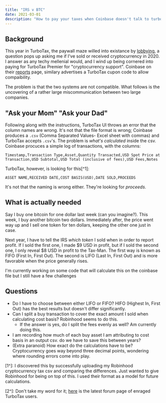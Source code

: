 ```yaml
---
title: "IRS v BTC"
date: 2021-03-01
description: "How to pay your taxes when Coinbase doesn't talk to turbotax"
---
```



## Background
This year in TurboTax, the paywall maze willed into existance by [lobbying](https://gimletmedia.com/shows/reply-all/6nhgol), a question pops up asking me if I've sold or received cryptocurrency in 2020. I answer as any techy mellenial would, and I wind up being cornered into paying for TurboTax Premier for "cryptocurrency support". Coinbase on their [reports](https://www.coinbase.com/reports) page, similary advertises a TurboTax cupon code to allow compaibility.

The problem is that the two systems are not compatible. What follows is the uncovering of a rather large miscommunication between two large companies.

## "Ask your Mom" "Ask your Dad"
Following along with the instructions, TurboTax UI throws an error that the column names are wrong. It's not that the file format is wrong; Coinbase produces a `.csv` (Comma Separated Values- Excel sheet with commas) and TurboTax accepts `.csv`'s. The problem is _what's calculated_ inside the csv.
Coinbase procuces a simple log of transactions, with the columns: 

    Timestamp,Transaction Type,Asset,Quantity Transacted,USD Spot Price at Transaction,USD Subtotal,USD Total (inclusive of fees),USD Fees,Notes
TurboTax, however, is looking for this[^1]:

    ASSET NAME,RECEIVED DATE,COST BASIS(USD),DATE SOLD,PROCEEDS

It's not that the naming is wrong either. They're looking for _proceeds_.

## What is actually needed
Say I buy one bitcoin for one dollar last week (can you imagine?). This week, I buy another bitcoin two dollars. Immediately after, the price went way up and I sell one token for ten dollars, keeping the other one just in case.

Next year, I have to tell the IRS _which token_ I sold when in order to report profit. If I sold the first one, I made $9 USD in profit, but if I sold the second one, I only reveal $8 USD in profit to the Tax-Man. The first way is known as FIFO (First In, First Out). The second is LIFO (Last In, First Out) and is more favorable when the price generally rises.

I'm currently working on some code that will calculate this on the coinbase file but I still have a few challenges

## Questions
- Do I have to choose between either LIFO or FIFO? HIFO (Highest In, First Out) has the best results but doesn't differ significantly.
- Can I split a buy transaction to cover the exact amount I sold when calculating cost basis? Robinhood seems to do this.
  - If the answer is yes, do I split the fees evenly as well? Am currently doing this.
- I am recording how much of each buy asset I am attributing to cost basis in an output csv. do we have to save this between years?
- (Extra paranoid) How exact do the calculations have to be? Cryptocurrency goes way beyond three decimal points, wondering where rounding errors come into play.


[1^]: I discovered this by successfully uploading my Robinhood cryptocurrency tax csv and comparing the differences. Just wanted to give Robinhood for being on top of this. I used their format as a model for future calculations.


[2^]: Don't take my word for it; [here](https://ttlc.intuit.com/community/taxes/discussion/coinbase-csv-file-not-compatible-on-turbotax-no-headers-found-in-this-file-error/00/1820285/page/_16) is the latest forum page of enraged TurboTax users.